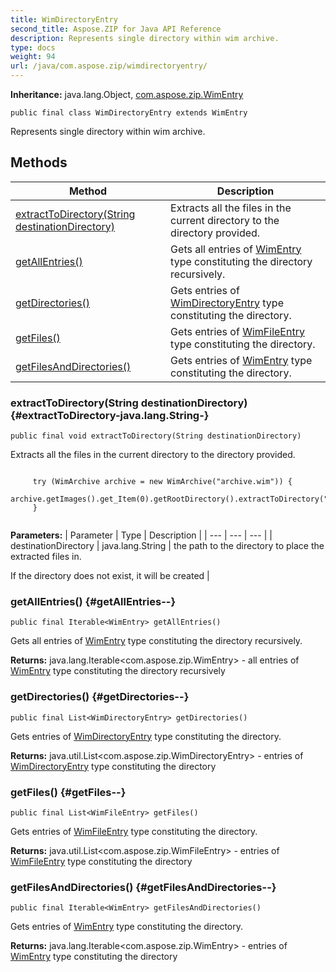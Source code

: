 ```yaml
---
title: WimDirectoryEntry
second_title: Aspose.ZIP for Java API Reference
description: Represents single directory within wim archive.
type: docs
weight: 94
url: /java/com.aspose.zip/wimdirectoryentry/
---
```


**Inheritance:**
java.lang.Object, [com.aspose.zip.WimEntry](../../com.aspose.zip/wimentry)
```
public final class WimDirectoryEntry extends WimEntry
```

Represents single directory within wim archive.
## Methods

| Method | Description |
| --- | --- |
| [extractToDirectory(String destinationDirectory)](#extractToDirectory-java.lang.String-) | Extracts all the files in the current directory to the directory provided. |
| [getAllEntries()](#getAllEntries--) | Gets all entries of [WimEntry](../../com.aspose.zip/wimentry) type constituting the directory recursively. |
| [getDirectories()](#getDirectories--) | Gets entries of [WimDirectoryEntry](../../com.aspose.zip/wimdirectoryentry) type constituting the directory. |
| [getFiles()](#getFiles--) | Gets entries of [WimFileEntry](../../com.aspose.zip/wimfileentry) type constituting the directory. |
| [getFilesAndDirectories()](#getFilesAndDirectories--) | Gets entries of [WimEntry](../../com.aspose.zip/wimentry) type constituting the directory. |
### extractToDirectory(String destinationDirectory) {#extractToDirectory-java.lang.String-}
```
public final void extractToDirectory(String destinationDirectory)
```


Extracts all the files in the current directory to the directory provided.

```

     try (WimArchive archive = new WimArchive("archive.wim")) {
         archive.getImages().get_Item(0).getRootDirectory().extractToDirectory("C:\\extracted");
     }
 
```



**Parameters:**
| Parameter | Type | Description |
| --- | --- | --- |
| destinationDirectory | java.lang.String | the path to the directory to place the extracted files in.

If the directory does not exist, it will be created |

### getAllEntries() {#getAllEntries--}
```
public final Iterable<WimEntry> getAllEntries()
```


Gets all entries of [WimEntry](../../com.aspose.zip/wimentry) type constituting the directory recursively.

**Returns:**
java.lang.Iterable&lt;com.aspose.zip.WimEntry&gt; - all entries of [WimEntry](../../com.aspose.zip/wimentry) type constituting the directory recursively
### getDirectories() {#getDirectories--}
```
public final List<WimDirectoryEntry> getDirectories()
```


Gets entries of [WimDirectoryEntry](../../com.aspose.zip/wimdirectoryentry) type constituting the directory.

**Returns:**
java.util.List&lt;com.aspose.zip.WimDirectoryEntry&gt; - entries of [WimDirectoryEntry](../../com.aspose.zip/wimdirectoryentry) type constituting the directory
### getFiles() {#getFiles--}
```
public final List<WimFileEntry> getFiles()
```


Gets entries of [WimFileEntry](../../com.aspose.zip/wimfileentry) type constituting the directory.

**Returns:**
java.util.List&lt;com.aspose.zip.WimFileEntry&gt; - entries of [WimFileEntry](../../com.aspose.zip/wimfileentry) type constituting the directory
### getFilesAndDirectories() {#getFilesAndDirectories--}
```
public final Iterable<WimEntry> getFilesAndDirectories()
```


Gets entries of [WimEntry](../../com.aspose.zip/wimentry) type constituting the directory.

**Returns:**
java.lang.Iterable&lt;com.aspose.zip.WimEntry&gt; - entries of [WimEntry](../../com.aspose.zip/wimentry) type constituting the directory
